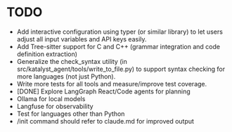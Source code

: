 # TODO

- Add interactive configuration using typer (or similar library) to let users adjust all input variables and API keys easily.
- Add Tree-sitter support for C and C++ (grammar integration and code definition extraction)
- Generalize the check_syntax utility (in src/katalyst_agent/tools/write_to_file.py) to support syntax checking for more languages (not just Python).
- Write more tests for all tools and measure/improve test coverage.
- [DONE] Explore LangGraph React/Code agents for planning
- Ollama for local models 
- Langfuse for observability
- Test for languages other than Python
- /init command should refer to claude.md for improved output